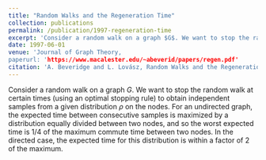```yaml
---
title: "Random Walks and the Regeneration Time"
collection: publications
permalink: /publication/1997-regeneration-time
excerpt: 'Consider a random walk on a graph $G$. We want to stop the random walk at certain times (using an optimal stopping rule) to obtain independent samples from a given distribution $\rho$ on the nodes. For an undirected graph, the expected time between consecutive samples is maximized by a distribution equally divided between two nodes, and so the worst expected time is $1/4$ of the maximum commute time between two nodes. In the directed case, the expected time for this distribution is within a factor of 2 of the maximum.'
date: 1997-06-01
venue: 'Journal of Graph Theory,
paperurl: 'https://www.macalester.edu/~abeverid/papers/regen.pdf'
citation: 'A. Beveridge and L. Lovász, Random Walks and the Regeneration Time, Journal of Graph Theory 29 (1998), 57-62.'
---
```



Consider a random walk on a graph $G$. We want to stop the random walk at certain times (using an optimal stopping rule) to obtain independent samples from a given distribution $\rho$ on the nodes. For an undirected graph, the expected time between consecutive samples is maximized by a distribution equally divided between two nodes, and so the worst expected time is $1/4$ of the maximum commute time between two nodes. In the directed case, the expected time for this distribution is within a factor of 2 of the maximum.
